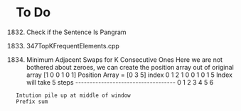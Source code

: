 # To Do

1832. Check if the Sentence Is Pangram
1833. 347TopKFrequentElements.cpp
      
      
1703. Minimum Adjacent Swaps for K Consecutive Ones
      Here we are not bothered about zeroes, we can create the position array out
      of original array
      [1 0 0 1 0 1]
      Position Array = [0 3 5]
                  index 0 1 2
    1 0 0 1 0 1   5 Index will take 5 steps
    -----------------------------------
    0 1 2 3 4 5 6

    Intution pile up at middle of window
    Prefix sum